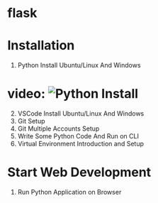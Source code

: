 # flask

#   Installation

1.  Python Install Ubuntu/Linux And Windows
#   video:  ![Python Install](https://www.youtube.com/watch?v=JFhUIkRtSlo "Python Install")

2.  VSCode Install Ubuntu/Linux And Windows
3.  Git Setup
4.  Git Multiple Accounts Setup
5.  Write Some Python Code And Run on CLI
6.  Virtual Environment Introduction and Setup

#   Start Web Development

1.  Run Python Application on Browser